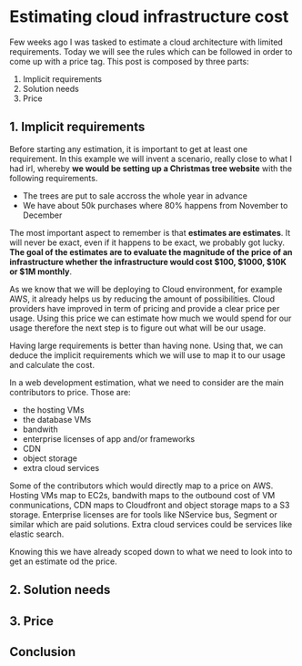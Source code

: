 # Estimating cloud infrastructure cost

Few weeks ago I was tasked to estimate a cloud architecture with limited requirements.
Today we will see the rules which can be followed in order to come up with a price tag. This post is composed by three parts:

 1. Implicit requirements
 2. Solution needs
 3. Price

## 1. Implicit requirements

Before starting any estimation, it is important to get at least one requirement. In this example we will invent a scenario, really close to what I had irl, whereby __we would be setting up a Christmas tree website__ with the following requirements.

- The trees are put to sale accross the whole year in advance
- We have about 50k purchases where 80% happens from November to December

The most important aspect to remember is that __estimates are estimates__. It will never be exact, even if it happens to be exact, we probably got lucky. __The goal of the estimates are to evaluate the magnitude of the price of an infrastructure whether the infrastructure would cost $100, $1000, $10K or $1M monthly__.

As we know that we will be deploying to Cloud environment, for example AWS, it already helps us by reducing the amount of possibilities.
Cloud providers have improved in term of pricing and provide a clear price per usage. Using this price we can estimate how much we would spend for our usage therefore the next step is to figure out what will be our usage.

Having large requirements is better than having none. Using that, we can deduce the implicit requirements which we will use to map it to our usage and calculate the cost.

In a web development estimation, what we need to consider are the main contributors to price. Those are:

- the hosting VMs
- the database VMs
- bandwith
- enterprise licenses of app and/or frameworks
- CDN
- object storage
- extra cloud services

Some of the contributors which would directly map to a price on AWS. Hosting VMs map to EC2s, bandwith maps to the outbound cost of VM conmunications, CDN maps to Cloudfront and object storage maps to a S3 storage.
Enterprise licenses are for tools like NService bus, Segment or similar which are paid solutions.
Extra cloud services could be services like elastic search.

Knowing this we have already scoped down to what we need to look into to get an estimate od the price.

## 2. Solution needs

## 3. Price

## Conclusion
